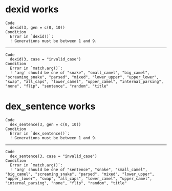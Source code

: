 # dexid works

    Code
      dexid(3, gen = c(0, 10))
    Condition
      Error in `dexid()`:
      ! Generations must be between 1 and 9.

---

    Code
      dexid(3, case = "invalid_case")
    Condition
      Error in `match.arg()`:
      ! 'arg' should be one of "snake", "small_camel", "big_camel", "screaming_snake", "parsed", "mixed", "lower_upper", "upper_lower", "swap", "all_caps", "lower_camel", "upper_camel", "internal_parsing", "none", "flip", "sentence", "random", "title"

# dex_sentence works

    Code
      dex_sentence(3, gen = c(0, 10))
    Condition
      Error in `dex_sentence()`:
      ! Generations must be between 1 and 9.

---

    Code
      dex_sentence(3, case = "invalid_case")
    Condition
      Error in `match.arg()`:
      ! 'arg' should be one of "sentence", "snake", "small_camel", "big_camel", "screaming_snake", "parsed", "mixed", "lower_upper", "upper_lower", "swap", "all_caps", "lower_camel", "upper_camel", "internal_parsing", "none", "flip", "random", "title"

